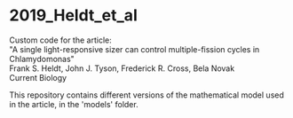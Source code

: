 # 2019_Heldt_et_al
Custom code for the article: <br>
"A single light-responsive sizer can control multiple-fission cycles in Chlamydomonas" <br>
Frank S. Heldt, John J. Tyson, Frederick R. Cross, Bela Novak <br>
Current Biology

This repository contains different versions of the mathematical model used in the article, in the 'models' folder.<br>
